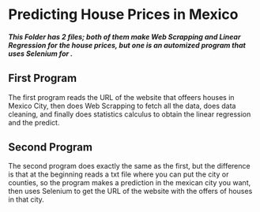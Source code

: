 # Predicting House Prices in Mexico

##### This Folder has 2 files; both of them make Web Scrapping and Linear Regression for the house prices, but one is an automized program that uses Selenium for .

## First Program

 The first program reads the URL of the website that offeers houses in Mexico City, then does Web Scrapping to fetch all the data, does data cleaning, and finally does statistics calculus to obtain the linear regression and the predict.

## Second Program

 The second program does exactly the same as the first, but the difference is that at the beginning reads a txt file where you can put the city or counties, so the program makes a prediction in the mexican city you want, then uses Selenium to get the URL of the website with the offers of houses in that city. 